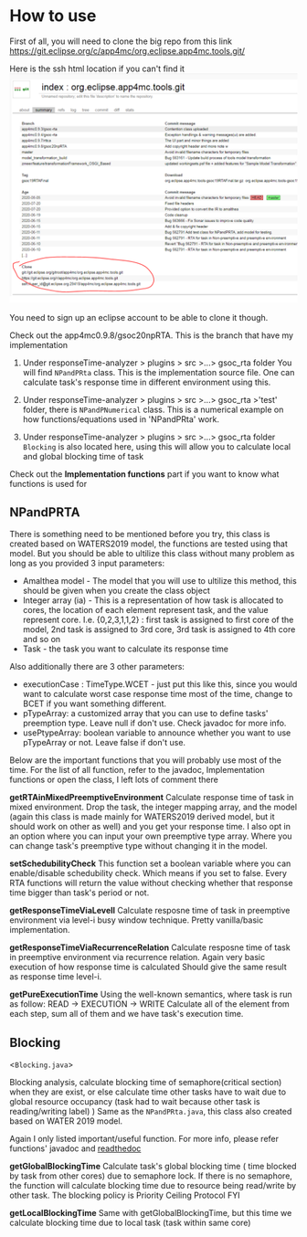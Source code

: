 # How to use

First of all, you will need to clone the big repo from this link https://git.eclipse.org/c/app4mc/org.eclipse.app4mc.tools.git/

Here is the ssh html location if you can't find it
![](Gitpull.PNG)

You need to sign up an eclipse account to be able to clone it though.

Check out the app4mc0.9.8/gsoc20npRTA. 
This is the branch that have my implementation

1. Under responseTime-analyzer > plugins > src >...> gsoc_rta folder
You will find `NPandPRta` class. This is the implementation source file. One can calculate task's response time in different environment using this.

2. Under responseTime-analyzer > plugins > src >...> gsoc_rta >'test' folder, there is `NPandPNumerical` class. 
This is a numerical example on how functions/equations used in 'NPandPRta' work.

3. Under responseTime-analyzer > plugins > src >...> gsoc_rta folder
`Blocking` is also located here, using this will allow you to calculate local and global blocking time of task

Check out the **Implementation functions** part if you want to know what functions is used for

## NPandPRTA

There is something need to be mentioned before you try, this class is created based on WATERS2019 model, the functions are tested using that model. 
But you should be able to ultilize this class without many problem as long as you provided 3 input parameters:
* Amalthea model - The model that you will use to ultilize this method, this should be given when you create the class object
* Integer array (ia) - This is a representation of how task is allocated to cores, the location of each element represent task, and the value represent core. I.e. {0,2,3,1,1,2} : first task is assigned to first core of the model, 2nd task is assigned to 3rd core, 3rd task is assigned to 4th core and so on 
* Task - the task you want to calculate its response time

Also additionally there are 3 other parameters:
* executionCase : TimeType.WCET  - just put this like this, since you would want to calculate worst case response time most of the time, change to BCET if you want something different.
* pTypeArray: a customized array that you can use to define tasks' preemption type. 
Leave null if don't use. 
Check javadoc for more info.
* usePtypeArray: boolean variable to announce whether you want to use pTypeArray or not. 
Leave false if don't use. 

Below are the important functions that you will probably use most of the time. 
For the list of all function, refer to the javadoc, Implementation functions or open the class, I left lots of comment there

**getRTAinMixedPreemptiveEnvironment**
Calculate response time of task in mixed environment. 
Drop the task, the integer mapping array, and the model (again this class is made mainly for WATERS2019 derived model, but it should work on other as well) and you get your response time.
I also opt in an option where you can input your own preemptive type array.
Where you can change task's preemptive type without changing it in the model.

**setSchedubilityCheck**
This function set a boolean variable where you can enable/disable schedubility check.
Which means if you set to false. Every RTA functions will return the value without checking whether that response time bigger than task's period or not.

**getResponseTimeViaLevelI**
Calculate resposne time of task in preemptive environment via level-i busy window technique.
Pretty vanilla/basic implementation. 

**getResponseTimeViaRecurrenceRelation**
Calculate resposne time of task in preemptive environment via recurrence relation. 
Again very basic execution of how response time is calculated
Should give the same result as response time level-i. 

**getPureExecutionTime**
Using the well-known semantics, where task is run as follow:  READ -> EXECUTION -> WRITE
Calculate all of the element from each step, sum all of them and we have task's execution time.

## Blocking

<`Blocking.java`>

Blocking analysis, calculate blocking time of semaphore(critical section) when they are exist, or else calculate time other tasks have to wait due to global resource occupancy (task had to wait because other task is reading/writing label) )
Same as the `NPandPRta.java`, this class also created based on WATER 2019 model. 

Again I only listed important/useful function. For more info, please refer functions' javadoc and [readthedoc](https://gsoc2020doc.readthedocs.io/en/latest/)

**getGlobalBlockingTime**
Calculate task's global blocking time ( time blocked by task from other cores) due to semaphore lock.
If there is no semaphore, the function will calculate blocking time due to resource being read/write by other task. 
The blocking policy is Priority Ceiling Protocol FYI

**getLocalBlockingTime**
Same with getGlobalBlockingTime, but this time we calculate blocking time due to local task (task within same core)










